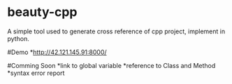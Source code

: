 beauty-cpp
==========
A simple tool used to generate cross reference of cpp project, implement in python.

#Demo
*http://42.121.145.91:8000/

#Comming Soon
*link to global variable
*reference to Class and Method
*syntax error report
